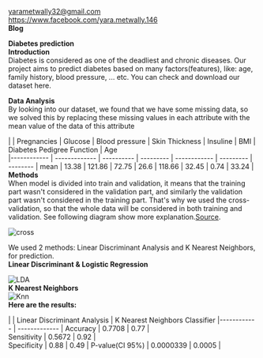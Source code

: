 
<yarametwally32@gmail.com>  
<https://www.facebook.com/yara.metwally.146>    
**Blog**  



**Diabetes prediction**   
**Introduction**    
Diabetes is considered as one of the deadliest and chronic diseases. Our project aims to predict diabetes based on many factors(features), like: age, family history, blood pressure, ... etc. You can check and download our dataset here.

**Data Analysis**   
By looking into our dataset, we found that we have some missing data, so we solved this by replacing these missing values in each attribute with the mean value of the data of this attribute   


 |      | Pregnancies | Glucose | Blood pressure | Skin Thickness | Insuline | BMI |	Diabetes Pedigree Function |	Age   
|------------ | ------------- | ---------- | --------- | ------------ | --------- | -------- | 
mean | 13.38 | 	121.86 | 	72.75 | 	26.6 | 	118.66 | 	32.45 | 	0.74 | 	33.24 |      
**Methods**   
When model is divided into train and validation, it means that the training part wasn't considered in the validation part, and similarly the validation part wasn't considered in the training part. That's why we used the cross-validation, so that the whole data will be considered in both training and validation. See following diagram show more explanation.[Source](https://www.kaggle.com/shrutimechlearn/step-by-step-diabetes-classification-knn-detailed?fbclid=IwAR36cCUBqicQlEJy_f8eKcNljb1GO1CKwIM5h0pEGa_ZozAgs7ySI6-Ol2k).    

![cross](https://scontent-hbe1-1.xx.fbcdn.net/v/t1.15752-9/74173849_470629050231734_1191953158075580416_n.png?_nc_cat=101&_nc_ohc=-H7DITJIJyYAQmrQiJ1wTiALhAA3qlCeP4FbEQXu3caEALooNKbYK5kUw&_nc_ht=scontent-hbe1-1.xx&oh=a005546569f41c5beb50ff99de9c2be1&oe=5E71C7F3)
    
    
We used 2 methods: Linear Discriminant Analysis and K Nearest Neighbors, for prediction.  
**Linear Discriminant & Logistic Regression**    

![LDA](https://newonlinecourses.science.psu.edu/onlinecourses/sites/stat508/files/lesson09/image_01.gif)  
**K Nearest Neighbors**  
![Knn](https://www.researchgate.net/profile/Zainab_Sultani/publication/328146770/figure/fig3/AS:679495715536897@1539015811173/kNN-classification-example.ppm)  
**Here are the results:** 

 |               |  	Linear Discriminant Analysis | K Nearest Neighbors Classifier
|------------ | ------------- |
Accuracy      |	               0.7708     |          	0.77             |      
Sensitivity  |  	0.5672  |     	0.92   |  
Specificity  |  	0.88  |  	0.49  | 
P-value(CI 95%) |  	0.0000339 |  	0.0005  |



